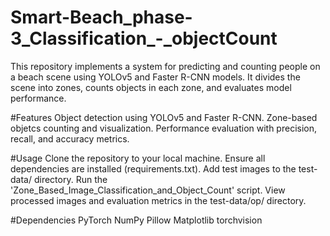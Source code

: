 # Smart-Beach_phase-3_Classification_-_objectCount
This repository implements a system for predicting and counting people on a beach scene using YOLOv5 and Faster R-CNN models. It divides the scene into zones, counts objects in each zone, and evaluates model performance.

#Features
Object detection using YOLOv5 and Faster R-CNN.
Zone-based objetcs counting and visualization.
Performance evaluation with precision, recall, and accuracy metrics.

#Usage
Clone the repository to your local machine.
Ensure all dependencies are installed (requirements.txt).
Add test images to the test-data/ directory.
Run the 'Zone_Based_Image_Classification_and_Object_Count' script.
View processed images and evaluation metrics in the test-data/op/ directory.

#Dependencies
PyTorch
NumPy
Pillow
Matplotlib
torchvision

